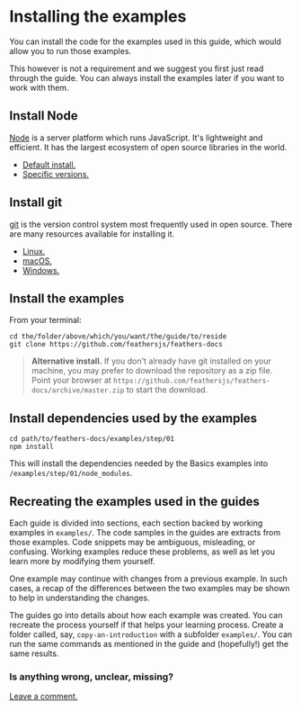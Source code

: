 # Installing the examples

You can install the code for the examples used in this guide,
which would allow you to run those examples.

This however is not a requirement and we suggest you first just read
through the guide.
You can always install the examples later if you want to work with them.

## Install Node

[Node](https://nodejs.org/en/) is a server platform which runs JavaScript.
It's lightweight and efficient.
It has the largest ecosystem of open source libraries in the world.

- [Default install.](https://nodejs.org/en/)
- [Specific versions.](https://nodejs.org/en/download/)

## Install git

[git](https://git-scm.com/) is the version control system most frequently used in open source.
There are many resources available for installing it.

- [Linux.](https://www.atlassian.com/git/tutorials/install-git#linux)
- [macOS.](https://www.atlassian.com/git/tutorials/install-git#mac-os-x)
- [Windows.](https://www.atlassian.com/git/tutorials/install-git#windows)

## Install the examples

From your terminal:
```text
cd the/folder/above/which/you/want/the/guide/to/reside
git clone https://github.com/feathersjs/feathers-docs
```

> **Alternative install.** If you don't already have git installed on your machine,
you may prefer to download the repository as a zip file.
Point your browser at
`https://github.com/feathersjs/feathers-docs/archive/master.zip`
to start the download.

## Install dependencies used by the examples

```text
cd path/to/feathers-docs/examples/step/01
npm install
```

This will install the dependencies needed by the Basics examples into
`/examples/step/01/node_modules`.

## Recreating the examples used in the guides

Each guide is divided into sections, each section backed by working examples in `examples/`.
The code samples in the guides are extracts from those examples.
Code snippets may be ambiguous, misleading, or confusing.
Working examples reduce these problems,
as well as let you learn more by modifying them yourself.

One example may continue with changes from a previous example.
In such cases, a recap of the differences between the two examples may be shown
to help in understanding the changes.

The guides go into details about how each example was created.
You can recreate the process yourself if that helps your learning process.
Create a folder called, say, `copy-an-introduction` with a subfolder `examples/`.
You can run the same commands as mentioned in the guide
and (hopefully!) get the same results.

### Is anything wrong, unclear, missing?
[Leave a comment.](https://github.com/feathersjs/feathers-docs/issues/new?title=Comment:Readme&body=Comment:Readme)
